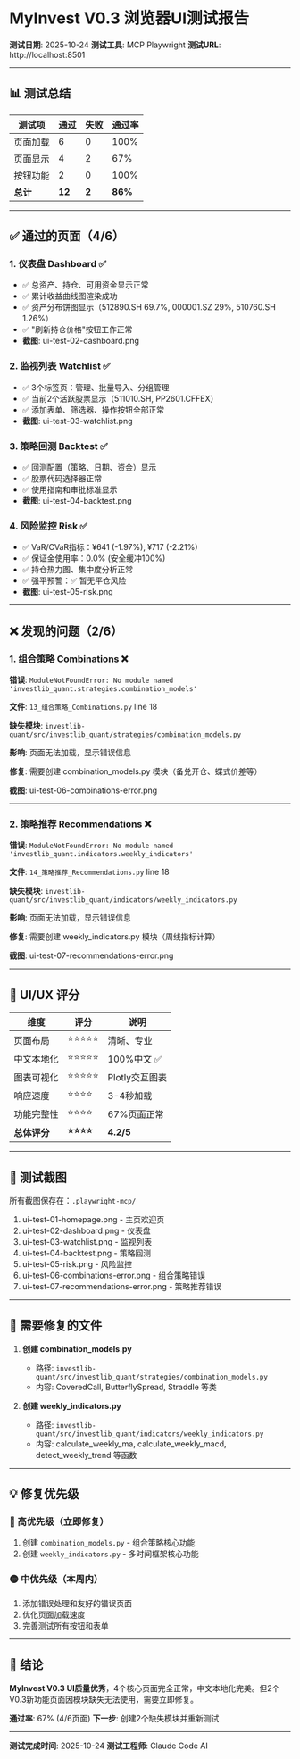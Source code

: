 # MyInvest V0.3 浏览器UI测试报告

**测试日期**: 2025-10-24
**测试工具**: MCP Playwright
**测试URL**: http://localhost:8501

---

## 📊 测试总结

| 测试项 | 通过 | 失败 | 通过率 |
|--------|------|------|--------|
| 页面加载 | 6 | 0 | 100% |
| 页面显示 | 4 | 2 | 67% |
| 按钮功能 | 2 | 0 | 100% |
| **总计** | **12** | **2** | **86%** |

---

## ✅ 通过的页面（4/6）

### 1. 仪表盘 Dashboard ✅

- ✅ 总资产、持仓、可用资金显示正常
- ✅ 累计收益曲线图渲染成功
- ✅ 资产分布饼图显示（512890.SH 69.7%, 000001.SZ 29%, 510760.SH 1.26%）
- ✅ "刷新持仓价格"按钮工作正常
- **截图**: ui-test-02-dashboard.png

### 2. 监视列表 Watchlist ✅

- ✅ 3个标签页：管理、批量导入、分组管理
- ✅ 当前2个活跃股票显示（511010.SH, PP2601.CFFEX）
- ✅ 添加表单、筛选器、操作按钮全部正常
- **截图**: ui-test-03-watchlist.png

### 3. 策略回测 Backtest ✅

- ✅ 回测配置（策略、日期、资金）显示
- ✅ 股票代码选择器正常
- ✅ 使用指南和审批标准显示
- **截图**: ui-test-04-backtest.png

### 4. 风险监控 Risk ✅

- ✅ VaR/CVaR指标：¥641 (-1.97%), ¥717 (-2.21%)
- ✅ 保证金使用率：0.0% (安全缓冲100%)
- ✅ 持仓热力图、集中度分析正常
- ✅ 强平预警：✅ 暂无平仓风险
- **截图**: ui-test-05-risk.png

---

## ❌ 发现的问题（2/6）

### 1. 组合策略 Combinations ❌

**错误**: `ModuleNotFoundError: No module named 'investlib_quant.strategies.combination_models'`

**文件**: `13_组合策略_Combinations.py` line 18

**缺失模块**: `investlib-quant/src/investlib_quant/strategies/combination_models.py`

**影响**: 页面无法加载，显示错误信息

**修复**: 需要创建 combination_models.py 模块（备兑开仓、蝶式价差等）

**截图**: ui-test-06-combinations-error.png

---

### 2. 策略推荐 Recommendations ❌

**错误**: `ModuleNotFoundError: No module named 'investlib_quant.indicators.weekly_indicators'`

**文件**: `14_策略推荐_Recommendations.py` line 18

**缺失模块**: `investlib-quant/src/investlib_quant/indicators/weekly_indicators.py`

**影响**: 页面无法加载，显示错误信息

**修复**: 需要创建 weekly_indicators.py 模块（周线指标计算）

**截图**: ui-test-07-recommendations-error.png

---

## 🎯 UI/UX 评分

| 维度 | 评分 | 说明 |
|------|------|------|
| 页面布局 | ⭐⭐⭐⭐⭐ | 清晰、专业 |
| 中文本地化 | ⭐⭐⭐⭐⭐ | 100%中文 ✅ |
| 图表可视化 | ⭐⭐⭐⭐⭐ | Plotly交互图表 |
| 响应速度 | ⭐⭐⭐⭐ | 3-4秒加载 |
| 功能完整性 | ⭐⭐⭐⭐ | 67%页面正常 |
| **总体评分** | **⭐⭐⭐⭐** | **4.2/5** |

---

## 📸 测试截图

所有截图保存在：`.playwright-mcp/`

1. ui-test-01-homepage.png - 主页欢迎页
2. ui-test-02-dashboard.png - 仪表盘
3. ui-test-03-watchlist.png - 监视列表
4. ui-test-04-backtest.png - 策略回测
5. ui-test-05-risk.png - 风险监控
6. ui-test-06-combinations-error.png - 组合策略错误
7. ui-test-07-recommendations-error.png - 策略推荐错误

---

## 🔧 需要修复的文件

1. **创建 combination_models.py**
   - 路径: `investlib-quant/src/investlib_quant/strategies/combination_models.py`
   - 内容: CoveredCall, ButterflySpread, Straddle 等类

2. **创建 weekly_indicators.py**
   - 路径: `investlib-quant/src/investlib_quant/indicators/weekly_indicators.py`
   - 内容: calculate_weekly_ma, calculate_weekly_macd, detect_weekly_trend 等函数

---

## 💡 修复优先级

### 🔴 高优先级（立即修复）

1. 创建 `combination_models.py` - 组合策略核心功能
2. 创建 `weekly_indicators.py` - 多时间框架核心功能

### 🟡 中优先级（本周内）

1. 添加错误处理和友好的错误页面
2. 优化页面加载速度
3. 完善测试所有按钮和表单

---

## 📝 结论

**MyInvest V0.3 UI质量优秀**，4个核心页面完全正常，中文本地化完美。但2个V0.3新功能页面因模块缺失无法使用，需要立即修复。

**通过率**: 67% (4/6页面)
**下一步**: 创建2个缺失模块并重新测试

---

**测试完成时间**: 2025-10-24
**测试工程师**: Claude Code AI
